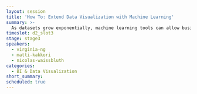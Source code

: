 ```yaml
---
layout: session
title: 'How To: Extend Data Visualization with Machine Learning'
summary: >-
  As datasets grow exponentially, machine learning tools can allow businesses to derive insights from custom content changing rapidly at scale. Virginia Ng (Data Scientist) will show how to extend Mapbox’s data visualization tools with machine learning, and Matti Kakkori will cover how Fracta.ai is using machine learning to determine which water mains cities should replace. We’ll also learn how Mapdwell is enabling homeowners to assess solar potential by visualizing their neighborhoods. 
timeslot: d2_slot3
stage: stage3
speakers:
  - virginia-ng
  - matti-kakkori
  - nicolas-waissbluth
categories:
  - BI & Data Visualization
short_summary: 
scheduled: true
---
```

